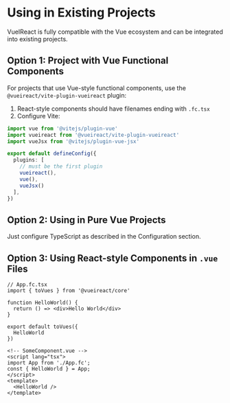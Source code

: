 # Using in Existing Projects

VueIReact is fully compatible with the Vue ecosystem and can be integrated into existing projects.

## Option 1: Project with Vue Functional Components

For projects that use Vue-style functional components, use the `@vueireact/vite-plugin-vueireact` plugin:

1. React-style components should have filenames ending with `.fc.tsx`
2. Configure Vite:

```ts
import vue from '@vitejs/plugin-vue'
import vueireact from '@vueireact/vite-plugin-vueireact'
import vueJsx from '@vitejs/plugin-vue-jsx'

export default defineConfig({
  plugins: [
    // must be the first plugin
    vueireact(),
    vue(), 
    vueJsx()
  ],
})
```

## Option 2: Using in Pure Vue Projects

Just configure TypeScript as described in the Configuration section.

## Option 3: Using React-style Components in `.vue` Files

```tsx
// App.fc.tsx
import { toVues } from '@vueireact/core'

function HelloWorld() {
  return () => <div>Hello World</div>
}

export default toVues({
  HelloWorld
})
```

```vue
<!-- SomeComponent.vue -->
<script lang="tsx">
import App from './App.fc';
const { HelloWorld } = App;
</script>
<template>
  <HelloWorld />
</template>
``` 